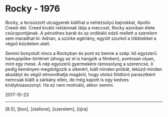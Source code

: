 # Rocky - 1976

Rocky, a lecsúszott utcagyerek kiállhat a nehézsúlyú bajnokkal, Apollo Creed-del. Creed kiváló reklámnak látja a meccset, Rocky azonban élete csúcspontjának. A pénzéhes barát és az ordibáló edző mellett a szerelem sem maradhat ki: Adrian, a szürke egérlány, együtt szurkol a többiekkel a végső küzdelem alatt.

Semmi bonyolult nincs a Rockyban és pont ez benne a szép: kő egyszerű hamupipőke-történet (ahogy az el is hangzik a filmben), pontosan olyan, mint egy mese. A nép egyszerű gyermekére rámosolyog a szerencse, ő pedig keményen megdolgozik a sikerért, kiáll minden próbát, leküzd minden akadályt és végül elmondhatja magáról, hogy utolsó földtúró parasztként nemcsak kiállt a sárkány ellen, de még kapott is egy kedves királykisasszonyt. Ha ez nem motiváló, akkor semmi.

2017-10-23

----

[8.5], [box], [stallone], [szerelem], [újra]
